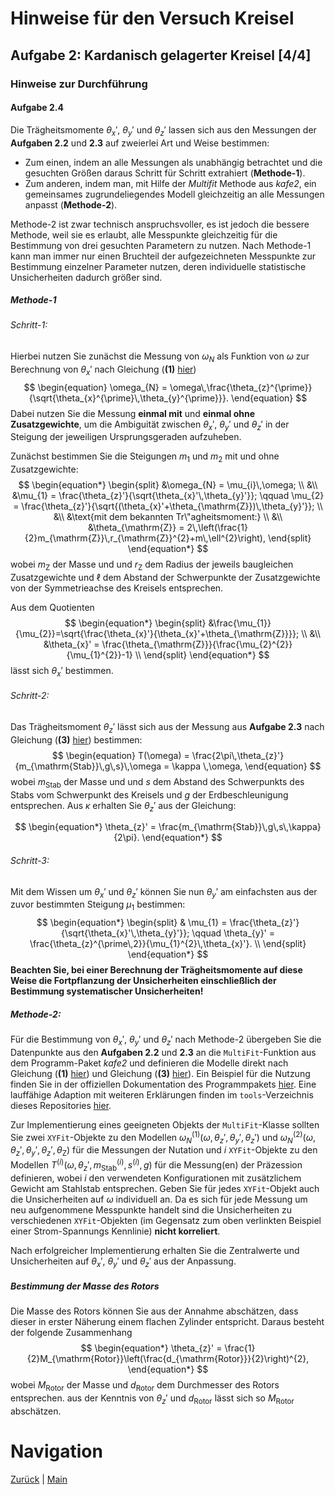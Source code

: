 # Hinweise für den Versuch Kreisel

## Aufgabe 2: Kardanisch gelagerter Kreisel [4/4]

### Hinweise zur Durchführung

#### Aufgabe 2.4

Die Trägheitsmomente $\theta_{x}'$, $\theta_{y}'$ und $\theta_{z}'$ lassen sich aus den Messungen der **Aufgaben 2.2** und **2.3** auf zweierlei Art und Weise bestimmen: 

- Zum einen, indem an alle Messungen als unabhängig betrachtet und die gesuchten Größen daraus Schritt für Schritt extrahiert (**Methode-1**). 
- Zum anderen, indem man, mit Hilfe der *Multifit* Methode aus *kafe2*, ein gemeinsames zugrundeliegendes Modell gleichzeitig an alle Messungen anpasst (**Methode-2**). 

Methode-2 ist zwar technisch anspruchsvoller, es ist jedoch die bessere Methode, weil sie es erlaubt, alle Messpunkte gleichzeitig für die Bestimmung von drei gesuchten Parametern zu nutzen. Nach Methode-1 kann man immer nur einen Bruchteil der aufgezeichneten Messpunkte zur Bestimmung einzelner Parameter nutzen, deren individuelle statistische Unsicherheiten dadurch größer sind. 

##### Methode-1

###### Schritt-1:

Hierbei nutzen Sie zunächst die Messung von $\omega_{N}$ als Funktion von $\omega$ zur Berechnung von $\theta_{x}'$ nach Gleichung (**(1)** [hier](https://gitlab.kit.edu/kit/etp-lehre/p1-praktikum/students/-/blob/main/Kreisel/doc/Hinweise-Aufgabe-2-a.md))
$$
\begin{equation}
\omega_{N} = \omega\,\frac{\theta_{z}^{\prime}}{\sqrt{\theta_{x}^{\prime}\,\theta_{y}^{\prime}}}.
\end{equation}
$$
Dabei nutzen Sie die Messung **einmal mit** und **einmal ohne Zusatzgewichte**, um die Ambiguität zwischen $\theta_{x}'$, $\theta_{y}'$ und $\theta_{z}'$ in der Steigung der jeweiligen Ursprungsgeraden aufzuheben. 

Zunächst bestimmen Sie die Steigungen $m_{1}$ und $m_{2}$ mit und ohne Zusatzgewichte: 
$$
\begin{equation*}
\begin{split}
&\omega_{N} = \mu_{i}\,\omega; \\
&\\
&\mu_{1} = \frac{\theta_{z}'}{\sqrt{\theta_{x}'\,\theta_{y}'}}; \qquad 
\mu_{2} = \frac{\theta_{z}'}{\sqrt{(\theta_{x}'+\theta_{\mathrm{Z}})\,\theta_{y}'}}; \\
&\\
&\text{mit dem bekannten Tr\"agheitsmoment:} \\
&\\
&\theta_{\mathrm{Z}} = 2\,\left(\frac{1}{2}m_{\mathrm{Z}}\,r_{\mathrm{Z}}^{2}+m\,\ell^{2}\right),
\end{split}
\end{equation*}
$$
wobei $m_{\mathrm{Z}}$ der Masse und und $r_{\mathrm{Z}}$ dem Radius der jeweils baugleichen Zusatzgewichte und $\ell$ dem Abstand der Schwerpunkte der Zusatzgewichte von der Symmetrieachse des Kreisels entsprechen. 

Aus dem Quotienten 
$$
\begin{equation*}
\begin{split}
&\frac{\mu_{1}}{\mu_{2}}=\sqrt{\frac{\theta_{x}'}{\theta_{x}'+\theta_{\mathrm{Z}}}}; \\
&\\
&\theta_{x}' = \frac{\theta_{\mathrm{Z}}}{\frac{\mu_{2}^{2}}{\mu_{1}^{2}}-1} \\
\end{split}
\end{equation*}
$$
 lässt sich $\theta_{x}'$ bestimmen.

###### Schritt-2:

Das Trägheitsmoment $\theta_{z}'$ lässt sich aus der Messung aus **Aufgabe 2.3** nach Gleichung (**(3)** [hier](https://gitlab.kit.edu/kit/etp-lehre/p1-praktikum/students/-/blob/main/Kreisel/doc/Hinweise-Aufgabe-2-a.md)) bestimmen:
$$
\begin{equation}
T(\omega) = \frac{2\pi\,\theta_{z}'}{m_{\mathrm{Stab}}\,g\,s}\,\omega = \kappa \,\omega,
\end{equation}
$$
wobei $m_{\mathrm{Stab}}$ der Masse und und $s$ dem Abstand des Schwerpunkts des Stabs vom Schwerpunkt des Kreisels und $g$ der Erdbeschleunigung entsprechen. Aus $\kappa$ erhalten Sie $\theta_{z}'$ aus der Gleichung: 

$$
\begin{equation*}
\theta_{z}' = \frac{m_{\mathrm{Stab}}\,g\,s\,\kappa}{2\pi}.
\end{equation*}
$$

###### Schritt-3: 

Mit dem Wissen um $\theta_{x}'$ und $\theta_{z}'$ können Sie nun $\theta_{y}'$ am einfachsten aus der zuvor bestimmten Steigung $\mu_{1}$ bestimmen: 
$$
\begin{equation*}
\begin{split}
& \mu_{1} = \frac{\theta_{z}'}{\sqrt{\theta_{x}'\,\theta_{y}'}}; \qquad
\theta_{y}' = \frac{\theta_{z}^{\prime\,2}}{\mu_{1}^{2}\,\theta_{x}'}. \\
\end{split}
\end{equation*}
$$
**Beachten Sie, bei einer Berechnung der Trägheitsmomente auf diese Weise die Fortpflanzung der Unsicherheiten einschließlich der Bestimmung systematischer Unsicherheiten!**

##### Methode-2:

Für die Bestimmung von $\theta_{x}'$, $\theta_{y}'$ und $\theta_{z}'$ nach Methode-2 übergeben Sie die Datenpunkte aus den **Aufgaben 2.2** und **2.3** an die `MultiFit`-Funktion aus dem Programm-Paket *kafe2* und definieren die Modelle direkt nach Gleichung (**(1)** [hier](https://gitlab.kit.edu/kit/etp-lehre/p1-praktikum/students/-/blob/main/Kreisel/doc/Hinweise-Aufgabe-2-a.md)) und Gleichung (**(3)** [hier](https://gitlab.kit.edu/kit/etp-lehre/p1-praktikum/students/-/blob/main/Kreisel/doc/Hinweise-Aufgabe-2-a.md)). Ein Beispiel für die Nutzung finden Sie in der offiziellen Dokumentation des Programmpakets [hier](https://kafe2.readthedocs.io/en/latest/parts/beginners_guide.html#multifit). Eine lauffähige Adaption mit weiteren Erklärungen finden im `tools`-Verzeichnis dieses Repositories [hier](https://gitlab.kit.edu/kit/etp-lehre/p1-praktikum/students/-/blob/main/tools/kafe2_example_MultiFit.ipynb).

Zur Implementierung eines geeigneten Objekts der `MultiFit`-Klasse sollten Sie zwei `XYFit`-Objekte zu den Modellen $\omega_{N}^{(1)}(\omega, \theta_{z}', \theta_{y}', \theta_{z}')$ und $\omega_N^{(2)}(\omega, \theta_{z}', \theta_{y}', \theta_{z}', \theta_{\mathrm{Z}})$ für die Messungen der Nutation und $i$ `XYFit`-Objekte zu den Modellen $T^{(i)}(\omega, \theta_{z}', m_{\mathrm{Stab}}^{(i)}, s^{(i)}, g)$ für die Messung(en) der Präzession definieren, wobei $i$ den verwendeten Konfigurationen mit zusätzlichem Gewicht am Stahlstab entsprechen. Geben Sie für jedes `XYFit`-Objekt auch die Unsicherheiten auf $\omega$ individuell an. Da es sich für jede Messung um neu aufgenommene Messpunkte handelt sind die Unsicherheiten zu verschiedenen `XYFit`-Objekten (im Gegensatz zum oben verlinkten Beispiel einer Strom-Spannungs Kennlinie) **nicht korreliert**. 

Nach erfolgreicher Implementierung erhalten Sie die Zentralwerte und Unsicherheiten auf $\theta_{x}'$, $\theta_{y}'$ und $\theta_{z}'$ aus der Anpassung. 

##### Bestimmung der Masse des Rotors

Die Masse des Rotors können Sie aus der Annahme abschätzen, dass dieser in erster Näherung einem flachen Zylinder entspricht. Daraus besteht der folgende Zusammenhang
$$
\begin{equation*}
\theta_{z}' = \frac{1}{2}M_{\mathrm{Rotor}}\left(\frac{d_{\mathrm{Rotor}}}{2}\right)^{2},
\end{equation*}
$$
 wobei $M_{\mathrm{Rotor}}$ der Masse und $d_{\mathrm{Rotor}}$ dem Durchmesser des Rotors entsprechen. aus der Kenntnis von $\theta_{z}'$ und $d_{\mathrm{Rotor}}$ lässt sich so $M_{\mathrm{Rotor}}$ abschätzen.

# Navigation

[Zurück](https://gitlab.kit.edu/kit/etp-lehre/p1-praktikum/students/-/blob/main/Kreisel/doc/Hinweise-Aufgabe-2-b.md) | [Main](https://gitlab.kit.edu/kit/etp-lehre/p1-praktikum/students/-/tree/main/Kreisel)

